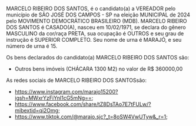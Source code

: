 MARCELO RIBEIRO DOS SANTOS, é o candidato(a) a VEREADOR pelo município de SÃO JOSÉ DOS CAMPOS - SP na eleição MUNICIPAL de 2024 pelo MOVIMENTO DEMOCRÁTICO BRASILEIRO (MDB). MARCELO RIBEIRO DOS SANTOS é CASADO(A), nasceu em 10/02/1971, se declara do gênero MASCULINO da cor/raça PRETA, sua ocupação é OUTROS e seu grau de instrução é SUPERIOR COMPLETO. Seu nome de urna é MARAJÓ, e seu número de urna é 15.

Os bens declarados do candidato(a) MARCELO RIBEIRO DOS SANTOS são: 
- Outros bens imóveis (CHÁCARA 1300 M2) no valor de R$ 360000,00

As redes sociais de MARCELO RIBEIRO DOS SANTOSsão:
- https://www.instagram.com/marajo15200?igsh=MWxrYzFiYnI1cG5mNg==;
- https://www.facebook.com/share/tZ8DsTAo7E7tFULw/?mibextid=qi2Omg;
- https://www.tiktok.com/@marajo.sjc?_t=8oSW4VwUTyw&_r=1;
